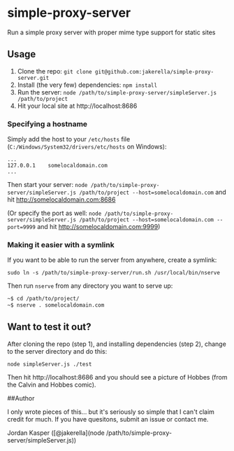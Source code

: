 simple-proxy-server
===================

Run a simple proxy server with proper mime type support for static sites

## Usage

1. Clone the repo: `git clone git@github.com:jakerella/simple-proxy-server.git`
2. Install (the very few) dependencies: `npm install`
3. Run the server: `node /path/to/simple-proxy-server/simpleServer.js /path/to/project`
4. Hit your local site at http://localhost:8686

### Specifying a hostname

Simply add the host to your `/etc/hosts` file (`C:/Windows/System32/drivers/etc/hosts` on Windows):

```
...
127.0.0.1    somelocaldomain.com
...
```

Then start your server: `node /path/to/simple-proxy-server/simpleServer.js /path/to/project --host=somelocaldomain.com` and hit http://somelocaldomain.com:8686

(Or specify the port as well: `node /path/to/simple-proxy-server/simpleServer.js /path/to/project --host=somelocaldomain.com --port=9999` and hit http://somelocaldomain.com:9999)


### Making it easier with a symlink

If you want to be able to run the server from anywhere, create a symlink:

`sudo ln -s /path/to/simple-proxy-server/run.sh /usr/local/bin/nserve`

Then run `nserve` from any directory you want to serve up:

```bash
~$ cd /path/to/project/
~$ nserve . somelocaldomain.com
```

## Want to test it out?

After cloning the repo (step 1), and installing dependencies (step 2), change to the server directory and do this:

`node simpleServer.js ./test`

Then hit http://localhost:8686 and you should see a picture of Hobbes (from the Calvin and Hobbes comic).

##Author

I only wrote pieces of this... but it's seriously so simple that I can't claim credit for much. If you have quesitons, submit an issue or contact me.

Jordan Kasper ([@jakerella](node /path/to/simple-proxy-server/simpleServer.js))
